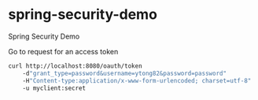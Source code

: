 # spring-security-demo
Spring Security Demo

Go to request for an access token
```bash
curl http://localhost:8080/oauth/token
    -d"grant_type=password&username=ytong82&password=password" 
    -H"Content-type:application/x-www-form-urlencoded; charset=utf-8" 
    -u myclient:secret
```
